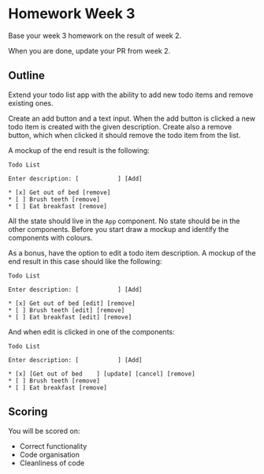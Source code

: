 # Homework Week 3

Base your week 3 homework on the result of week 2.

When you are done, update your PR from week 2.

## Outline

Extend your todo list app with the ability to add new todo items and remove existing ones.

Create an add button and a text input. When the add button is clicked a new todo item is created with the given
description. Create also a remove button, which when clicked it should remove the todo item from the list.

A mockup of the end result is the following:

```
Todo List

Enter description: [           ] [Add]

* [x] Get out of bed [remove]
* [ ] Brush teeth [remove]
* [ ] Eat breakfast [remove]
```

All the state should live in the `App` component. No state should be in the other components. Before you start draw
a mockup and identify the components with colours.

As a bonus, have the option to edit a todo item description. A mockup of the end result in this case should like
the following:

```
Todo List

Enter description: [           ] [Add]

* [x] Get out of bed [edit] [remove]
* [ ] Brush teeth [edit] [remove]
* [ ] Eat breakfast [edit] [remove]
```

And when edit is clicked in one of the components:

```
Todo List

Enter description: [           ] [Add]

* [x] [Get out of bed    ] [update] [cancel] [remove]
* [ ] Brush teeth [remove]
* [ ] Eat breakfast [remove]
```

## Scoring

You will be scored on:

- Correct functionality
- Code organisation
- Cleanliness of code
